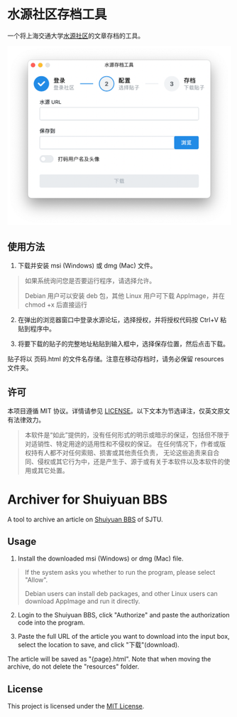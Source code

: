 # 水源社区存档工具

一个将上海交通大学[水源社区](https://shuiyuan.sjtu.edu.cn)的文章存档的工具。

<img src="screenshots/1.png" alt="screenshot_2" style="zoom:50%;" />

## 使用方法

1. 下载并安装 msi (Windows) 或 dmg (Mac) 文件。

> 如果系统询问您是否要运行程序，请选择允许。
> 
> Debian 用户可以安装 deb 包，其他 Linux 用户可下载 AppImage，并在 chmod +x 后直接运行

2. 在弹出的浏览器窗口中登录水源论坛，选择授权，并将授权代码按 Ctrl+V 粘贴到程序中。

3. 将要下载的贴子的完整地址粘贴到输入框中，选择保存位置，然后点击下载。

贴子将以 页码.html 的文件名存储。注意在移动存档时，请务必保留 resources 文件夹。

## 许可

本项目遵循 MIT 协议。详情请参见 [LICENSE](LICENSE.txt)。以下文本为节选译注，仅英文原文有法律效力。

> 本软件是“如此”提供的，没有任何形式的明示或暗示的保证，包括但不限于对适销性、特定用途的适用性和不侵权的保证。
> 在任何情况下，作者或版权持有人都不对任何索赔、损害或其他责任负责，
> 无论这些追责来自合同、侵权或其它行为中，还是产生于、源于或有关于本软件以及本软件的使用或其它处置。

# Archiver for Shuiyuan BBS

A tool to archive an article on [Shuiyuan BBS](https://shuiyuan.sjtu.edu.cn) of SJTU.

## Usage

1. Install the downloaded msi (Windows) or dmg (Mac) file.

> If the system asks you whether to run the program, please select "Allow".
> 
> Debian users can install deb packages, and other Linux users can download AppImage and run it directly.

2. Login to the Shuiyuan BBS, click "Authorize" and paste the authorization code into the program.

3. Paste the full URL of the article you want to download into the input box,
select the location to save, and click "下载"(download).

The article will be saved as "{page}.html". Note that when moving the archive, do not delete the "resources" folder.

## License

This project is licensed under the [MIT License](LICENSE.txt).